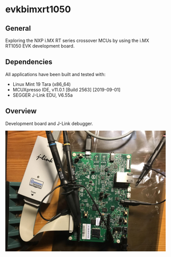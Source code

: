 # evkbimxrt1050

## General
Exploring the NXP i.MX RT series crossover MCUs by using the i.MX RT1050 EVK development board.

## Dependencies
All applications have been built and tested with:

* Linux Mint 19 Tara (x86_64)
* MCUXpresso IDE, v11.0.1 [Build 2563] [2019-09-01]
* SEGGER J-Link EDU, V6.55a

## Overview
Development board and J-Link debugger.

![The board](pictures/evkbimxrt1050.jpg)

